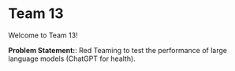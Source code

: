 # Team 13

Welcome to Team 13!

**Problem Statement:**:
Red Teaming to test the performance of large language models (ChatGPT for health).